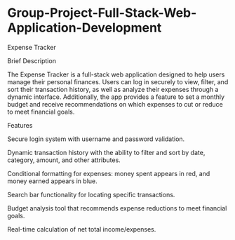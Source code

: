 # Group-Project-Full-Stack-Web-Application-Development
Expense Tracker

Brief Description

The Expense Tracker is a full-stack web application designed to help users manage their personal finances. Users can log in securely to view, filter, and sort their transaction history, as well as analyze their expenses through a dynamic interface. Additionally, the app provides a feature to set a monthly budget and receive recommendations on which expenses to cut or reduce to meet financial goals.

Features

Secure login system with username and password validation.

Dynamic transaction history with the ability to filter and sort by date, category, amount, and other attributes.

Conditional formatting for expenses: money spent appears in red, and money earned appears in blue.

Search bar functionality for locating specific transactions.

Budget analysis tool that recommends expense reductions to meet financial goals.

Real-time calculation of net total income/expenses.
